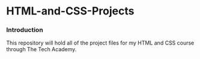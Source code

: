# HTML-and-CSS-Projects

### Introduction

This repository will hold all of the project files for my HTML and CSS course through The Tech Academy.
